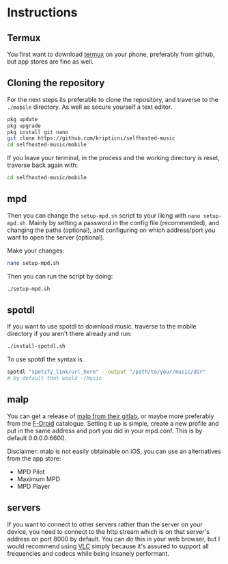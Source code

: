 # Instructions

## Termux

You first want to download [termux](https://github.com/termux/termux-app) on your phone,
preferably from github, but app stores are fine 
as well.

## Cloning the repository

For the next steps its preferable to clone the
repository, and traverse to the `./mobile` directory.
As well as secure yourself a text editor.

```bash
pkg update
pkg upgrade
pkg install git nano
git clone https://github.com/kripticni/selfhosted-music
cd selfhosted-music/mobile
```

If you leave your terminal, in the process and the 
working directory is reset, traverse back again with:
```bash
cd selfhosted-music/mobile
```

## mpd

Then you can change the `setup-mpd.sh` script to
your liking with `nano setup-mpd.sh`. Mainly by setting a password in the
config file (recommended), and changing the paths (optional),
and configuring on which address/port you want to open the server (optional).

Make your changes:
```bash
nano setup-mpd.sh
```

Then you can run the script by doing:
```bash
./setup-mpd.sh
```

## spotdl

If you want to use spotdl to download music, 
traverse to the mobile directory if you aren't
there already and run:
```bash
./install-spotdl.sh
```
To use spotdl the syntax is.
```bash
spotdl "spotify_link/url_here" --output "/path/to/your/music/dir"
# by default that would ~/Music
```

## malp

You can get a release of [malp from their gitlab](https://gitlab.com/gateship-one/malp),
or maybe more preferably from the [F-Droid](https://f-droid.org/en/) catalogue.
Setting it up is simple, create a new profile and put in 
the same address and port you did in your mpd.conf.
This is by default 0.0.0.0:6600.

Disclaimer: malp is not easily obtainable on iOS, 
you can use an alternatives from the app store:
- MPD Pilot
- Maximum MPD
- MPD Player

## servers

If you want to connect to other servers rather
than the server on your device, you need to 
connect to the http stream which is on
that server's address on port 8000 by default.
You can do this in your web browser, but I 
would recommend using [VLC](https://code.videolan.org/videolan/vlc) simply because it's assured
to support all frequencies and codecs while being insanely performant.
